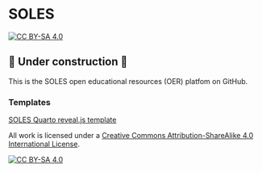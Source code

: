 # SOLES
[![CC BY-SA 4.0][cc-by-sa-shield]][cc-by-sa]

## 🚧 Under construction 🚧
This is the SOLES open educational resources (OER) platfom on GitHub.

### Templates

[SOLES Quarto reveal.js template](https://github.com/usyd-soles-edu/soles-revealjs)


All work is licensed under a
[Creative Commons Attribution-ShareAlike 4.0 International License][cc-by-sa].

[![CC BY-SA 4.0][cc-by-sa-image]][cc-by-sa]

[cc-by-sa]: http://creativecommons.org/licenses/by-sa/4.0/
[cc-by-sa-image]: https://licensebuttons.net/l/by-sa/4.0/88x31.png
[cc-by-sa-shield]: https://img.shields.io/badge/License-CC%20BY--SA%204.0-lightgrey.svg
